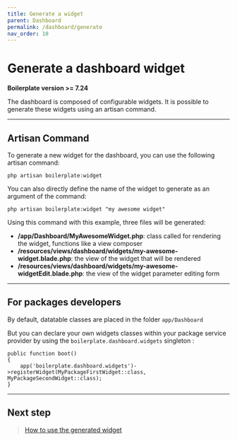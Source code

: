```yaml
---
title: Generate a widget
parent: Dashboard
permalink: /dashboard/generate
nav_order: 10
---
```


# Generate a dashboard widget

**Boilerplate version >= 7.24**

The dashboard is composed of configurable widgets. It is possible to generate these widgets using an artisan command.

---

## Artisan Command

To generate a new widget for the dashboard, you can use the following artisan command:

```
php artisan boilerplate:widget
```

You can also directly define the name of the widget to generate as an argument of the command:

```
php artisan boilerplate:widget "my awesome widget"
```

Using this command with this example, three files will be generated:

- **/app/Dashboard/MyAwesomeWidget.php**: class called for rendering the widget, functions like a view composer
- **/resources/views/dashboard/widgets/my-awesome-widget.blade.php**: the view of the widget that will be rendered
- **/resources/views/dashboard/widgets/my-awesome-widgetEdit.blade.php**: the view of the widget parameter editing form

---

## For packages developers

By default, datatable classes are placed in the folder `app/Dashboard`

But you can declare your own widgets classes within your package service provider by using the `boilerplate.dashboard.widgets` singleton :

```
public function boot()
{
    app('boilerplate.dashboard.widgets')->registerWidget(MyPackageFirstWidget::class, MyPackageSecondWidget::class);
}
```

---

## Next step

> [How to use the generated widget](usage)